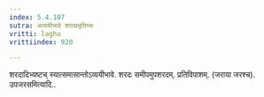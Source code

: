 ```yaml
---
index: 5.4.107
sutra: अव्ययीभावे शरत्प्रभृतिभ्यः
vritti: laghu
vrittiindex: 920

---
```

शरदादिभ्यष्टच् स्यात्समासान्तोऽव्ययीभावे. शरदः समीपमुपशरदम्. प्रतिविपाशम्. (जराया जरश्च). उपजरसमित्यादि..